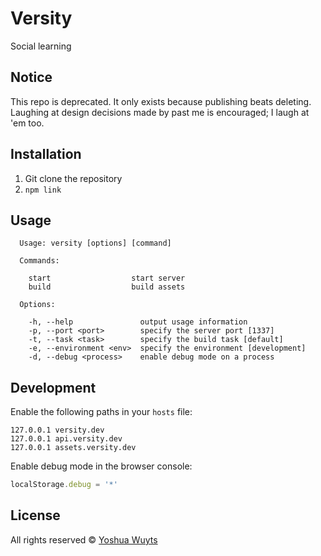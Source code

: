 # Versity
Social learning

## Notice
This repo is deprecated. It only exists because publishing beats deleting.
Laughing at design decisions made by past me is encouraged; I laugh at 'em too.

## Installation
1. Git clone the repository
2. `npm link`

## Usage
````
  Usage: versity [options] [command]

  Commands:

    start                  start server
    build                  build assets

  Options:

    -h, --help               output usage information
    -p, --port <port>        specify the server port [1337]
    -t, --task <task>        specify the build task [default]
    -e, --environment <env>  specify the environment [development]
    -d, --debug <process>    enable debug mode on a process
````

## Development
Enable the following paths in your `hosts` file:
```
127.0.0.1 versity.dev
127.0.0.1 api.versity.dev
127.0.0.1 assets.versity.dev
```

Enable debug mode in the browser console:
```js
localStorage.debug = '*'
```

## License
All rights reserved © [Yoshua Wuyts](yoshawuyts.com)
